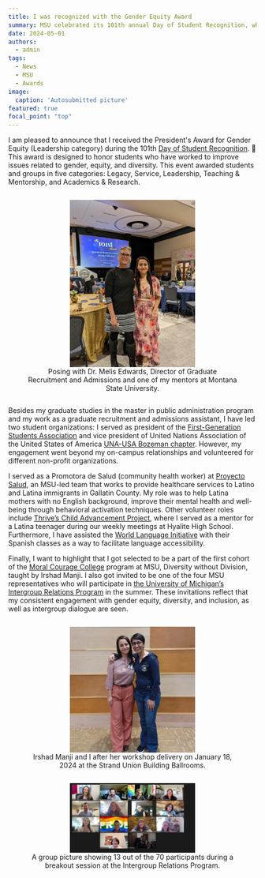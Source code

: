 ```yaml
---
title: I was recognized with the Gender Equity Award
summary: MSU celebrated its 101th annual Day of Student Recognition, where the university awarded students and groups in five categories.
date: 2024-05-01
authors:
  - admin
tags:
  - News
  - MSU
  - Awards
image:
  caption: 'Autosubmitted picture'
featured: true
focal_point: "top"
---
```


 I am pleased to announce that I received the President's Award for Gender Equity (Leadership category) during the 101th [Day of Student Recognition](https://www.montana.edu/engagement/programs/dsr/). 🌟 This award is designed to honor students who have worked to improve issues related to gender, equity, and diversity. This event awarded students and groups in five categories: Legacy, Service, Leadership, Teaching & Mentorship, and Academics & Research.  

 <div style="display: flex; justify-content: center;">
  <figure style="text-align: center;">
    <img src="a.jpg" alt="figure" width="60%" style="margin-left: auto; margin-right: auto; display: block;">
    <figcaption>Posing with Dr. Melis Edwards, Director of Graduate Recruitment and Admissions and one of my mentors at Montana State University.
  </figcaption>
  </figure>
 </div>

 Besides my graduate studies in the master in public administration program and my work as a graduate recruitment and admissions assistant, I have led two student organizations: I served as president of the [First-Generation Students Association](https://www.instagram.com/msu_firstgenerationstudents/) and vice president of United Nations Association of the United States of America [UNA-USA Bozeman chapter](https://www.instagram.com/unausamontanastate/). However, my engagement went beyond my on-campus relationships and volunteered for different non-profit organizations.

 I served as a Promotora de Salud (community health worker) at [Proyecto Salud](https://www.montana.edu/nursing/salud/), an MSU-led team that works to provide healthcare services to Latino and Latina immigrants in Gallatin County. My role was to help Latina mothers with no English background, improve their mental health and well-being through behavioral activation techniques. Other volunteer roles include [Thrive’s Child Advancement Project](https://allthrive.org/programs/child-advancement-project/), where I served as a mentor for a Latina teenager during our weekly meetings at Hyalite High School. Furthermore, I have assisted the [World Language Initiative](https://www.wlimt.org/) with their Spanish classes as a way to facilitate language accessibility. 

 Finally, I want to highlight that I got selected to be a part of the first cohort of the [Moral Courage College](https://www.moralcourage.com/) program at MSU, Diversity without Division, taught by Irshad Manji. I also got invited to be one of the four MSU representatives who will participate in [the University of Michigan’s Intergroup Relations Program](https://igr.umich.edu/) in the summer. These invitations reflect that my consistent engagement with gender equity, diversity, and inclusion, as well as intergroup dialogue are seen.

<div style="display: flex; justify-content: center;">
  <figure style="text-align: center;">
    <img src="b.jpg" alt="figure" width="60%" style="margin-left: auto; margin-right: auto; display: block;">
    <figcaption>Irshad Manji and I after her workshop delivery on January 18, 2024 at the Strand Union Building Ballrooms. </figcaption>
  </figure>
</div>

<div style="display: flex; justify-content: center;">
  <figure style="text-align: center;">
    <img src="c.jpg" alt="figure" width="60%" style="margin-left: auto; margin-right: auto; display: block;">
    <figcaption>A group picture showing 13 out of the 70 participants during a breakout session at the Intergroup Relations Program. </figcaption>
  </figure>
</div>
